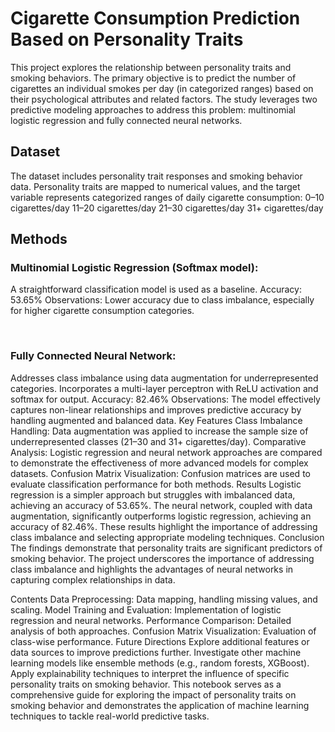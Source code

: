 # Cigarette Consumption Prediction Based on Personality Traits
This project explores the relationship between personality traits and smoking behaviors. The primary objective is to predict the number of cigarettes an individual smokes per day (in categorized ranges) based on their psychological attributes and related factors. The study leverages two predictive modeling approaches to address this problem: multinomial logistic regression and fully connected neural networks.

## Dataset
The dataset includes personality trait responses and smoking behavior data. Personality traits are mapped to numerical values, and the target variable represents categorized ranges of daily cigarette consumption:
0–10 cigarettes/day
11–20 cigarettes/day
21–30 cigarettes/day
31+ cigarettes/day

## Methods
### Multinomial Logistic Regression (Softmax model):
A straightforward classification model is used as a baseline.
Accuracy: 53.65%
Observations: Lower accuracy due to class imbalance, especially for higher cigarette consumption categories.

<br>

### Fully Connected Neural Network:
Addresses class imbalance using data augmentation for underrepresented categories.
Incorporates a multi-layer perceptron with ReLU activation and softmax for output.
Accuracy: 82.46%
Observations: The model effectively captures non-linear relationships and improves predictive accuracy by handling augmented and balanced data.
Key Features
Class Imbalance Handling:
Data augmentation was applied to increase the sample size of underrepresented classes (21–30 and 31+ cigarettes/day).
Comparative Analysis:
Logistic regression and neural network approaches are compared to demonstrate the effectiveness of more advanced models for complex datasets.
Confusion Matrix Visualization:
Confusion matrices are used to evaluate classification performance for both methods.
Results
Logistic regression is a simpler approach but struggles with imbalanced data, achieving an accuracy of 53.65%.
The neural network, coupled with data augmentation, significantly outperforms logistic regression, achieving an accuracy of 82.46%.
These results highlight the importance of addressing class imbalance and selecting appropriate modeling techniques.
Conclusion
The findings demonstrate that personality traits are significant predictors of smoking behavior. The project underscores the importance of addressing class imbalance and highlights the advantages of neural networks in capturing complex relationships in data.

Contents
Data Preprocessing: Data mapping, handling missing values, and scaling.
Model Training and Evaluation: Implementation of logistic regression and neural networks.
Performance Comparison: Detailed analysis of both approaches.
Confusion Matrix Visualization: Evaluation of class-wise performance.
Future Directions
Explore additional features or data sources to improve predictions further.
Investigate other machine learning models like ensemble methods (e.g., random forests, XGBoost).
Apply explainability techniques to interpret the influence of specific personality traits on smoking behavior.
This notebook serves as a comprehensive guide for exploring the impact of personality traits on smoking behavior and demonstrates the application of machine learning techniques to tackle real-world predictive tasks.
